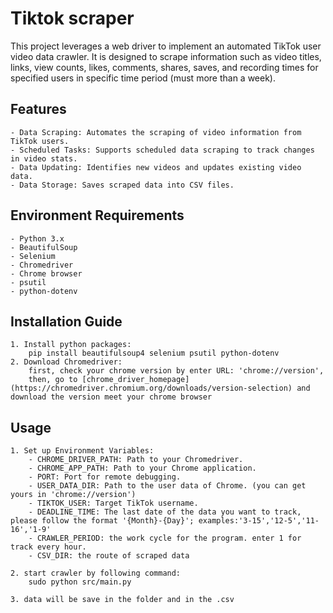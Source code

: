 # Tiktok scraper

This project leverages a web driver to implement an automated TikTok user video data crawler. It is designed to scrape information such as video titles, links, view counts, likes, comments, shares, saves, and recording times for specified users in specific time period (must more than a week).

## Features

    - Data Scraping: Automates the scraping of video information from TikTok users.
    - Scheduled Tasks: Supports scheduled data scraping to track changes in video stats.
    - Data Updating: Identifies new videos and updates existing video data.
    - Data Storage: Saves scraped data into CSV files.

## Environment Requirements

    - Python 3.x
    - BeautifulSoup
    - Selenium
    - Chromedriver
    - Chrome browser
    - psutil
    - python-dotenv

## Installation Guide

    1. Install python packages:
        pip install beautifulsoup4 selenium psutil python-dotenv
    2. Download Chromedriver:
        first, check your chrome version by enter URL: 'chrome://version',
        then, go to [chrome_driver_homepage](https://chromedriver.chromium.org/downloads/version-selection) and download the version meet your chrome browser

## Usage

    1. Set up Environment Variables:
        - CHROME_DRIVER_PATH: Path to your Chromedriver.
        - CHROME_APP_PATH: Path to your Chrome application.
        - PORT: Port for remote debugging.
        - USER_DATA_DIR: Path to the user data of Chrome. (you can get yours in 'chrome://version')
        - TIKTOK_USER: Target TikTok username.
        - DEADLINE_TIME: The last date of the data you want to track, please follow the format '{Month}-{Day}'; examples:'3-15','12-5','11-16','1-9'
        - CRAWLER_PERIOD: the work cycle for the program. enter 1 for track every hour.
        - CSV_DIR: the route of scraped data

    2. start crawler by following command:
        sudo python src/main.py

    3. data will be save in the folder and in the .csv
